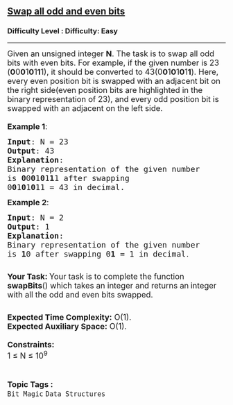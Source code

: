 <h2><a href="https://www.geeksforgeeks.org/problems/swap-all-odd-and-even-bits-1587115621/1?page=1&status=unsolved&sprint=a663236c31453b969852f9ea22507634&sortBy=accuracy">Swap all odd and even bits</a></h2><h3>Difficulty Level : Difficulty: Easy</h3><hr><div class="problems_problem_content__Xm_eO"><p><span style="font-size:18px">Given an unsigned integer <strong>N</strong>. The task is to swap all odd bits with even bits. For example, if the given number is 23 (<strong>0</strong>0<strong>0</strong>1<strong>0</strong>1<strong>1</strong>1), it should be converted to 43(0<strong>0</strong>1<strong>0</strong>1<strong>0</strong>1<strong>1</strong>). Here, every even position bit is swapped with an adjacent bit on the right side(even position bits are highlighted in the binary representation of 23), and every odd position bit is swapped with an adjacent on the left side.<br>
<br>
<strong>Example 1</strong>:</span></p>

<pre><span style="font-size:18px"><strong>Input</strong>: N = 23
<strong>Output</strong>: 43
<strong>Explanation</strong>: 
Binary representation of the given number 
is <strong>0</strong>0<strong>0</strong>1<strong>0</strong>1<strong>1</strong>1 after swapping 
0<strong>0</strong>1<strong>0</strong>1<strong>0</strong>11 = 43 in decimal.</span></pre>

<p><span style="font-size:18px"><strong>Example 2</strong>:</span></p>

<pre><span style="font-size:18px"><strong>Input</strong>: N = 2
<strong>Output</strong>: 1
<strong>Explanation</strong>: 
Binary representation of the given number 
is <strong>1</strong>0 after swapping 0<strong>1 </strong>= 1 in decimal</span>.</pre>

<p><br>
<span style="font-size:18px"><strong>Your Task:&nbsp;</strong>Your task is to complete the function <strong>swapBits</strong>() which takes an integer and returns an<strong>&nbsp;</strong>integer with all the odd and even bits swapped.</span></p>

<p><br>
<span style="font-size:18px"><strong>Expected Time Complexity:</strong>&nbsp;O(1).<br>
<strong>Expected Auxiliary Space:</strong>&nbsp;O(1).<br>
<br>
<strong>Constraints:</strong></span><br>
<span style="font-size:18px">1 ≤ N ≤ 10<sup>9</sup></span></p>
</div><br><p><span style=font-size:18px><strong>Topic Tags : </strong><br><code>Bit Magic</code>&nbsp;<code>Data Structures</code>&nbsp;